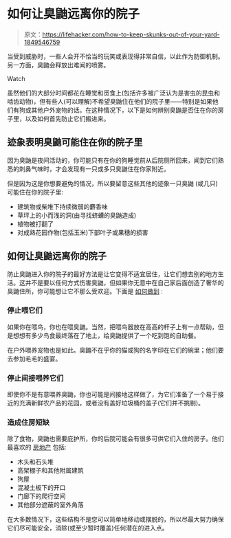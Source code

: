 # 如何让臭鼬远离你的院子

> 原文：<https://lifehacker.com/how-to-keep-skunks-out-of-your-yard-1849546759>

当受到威胁时，一些人会开不恰当的玩笑或表现得非常自信，以此作为防御机制。另一方面，臭鼬会释放出难闻的喷雾。

Watch

虽然他们的大部分时间都花在睡觉和觅食上(包括许多被广泛认为是害虫的昆虫和啮齿动物)，但有些人(可以理解)不希望臭鼬住在他们的院子里——特别是如果他们有狗或其他户外宠物的话。在这种情况下，以下是如何辨别臭鼬是否住在你的房子里，以及如何首先防止它们搬进来。

## 迹象表明臭鼬可能住在你的院子里

因为臭鼬是夜间活动的，你可能只有在你的狗睡觉前从后院厕所回来，闻到它们熟悉的刺鼻气味时，才会发现有一只或多只臭鼬住在你家附近。

但是因为这是你想要避免的情况，所以要留意这些其他的迹象一只臭鼬 (或几只)可能住在你的院子里:

*   建筑物或柴堆下持续微弱的麝香味
*   草坪上的小而浅的洞(由寻找蛴螬的臭鼬造成)
*   植物被打翻了
*   对成熟花园作物(包括玉米)下部叶子或果穗的损害

## 如何让臭鼬远离你的院子

防止臭鼬进入你的院子的最好方法是让它变得不适宜居住，让它们想去别的地方生活。这并不是要以任何方式伤害臭鼬，但如果你无意中在自己家后面创造了奢华的臭鼬住所，你可能想让它不那么受欢迎。下面是 [如何做到](https://www.humanesociety.org/resources/what-do-about-skunks) :

### 停止喂它们

如果你在喂鸟，你也在喂臭鼬。当然，把喂鸟器放在高高的杆子上有一点帮助，但是想想有多少鸟食最终落在了地上，给臭鼬提供了一个吃到饱的自助餐。

在户外喂养宠物也是如此。臭鼬不在乎你的猫或狗的名字印在它们的碗里；他们要去参加毛毛的盛宴。

### 停止间接喂养它们

即使你不是有意喂养臭鼬，你也可能是间接地这样做了，为它们准备了一个易于接近的充满新鲜农产品的花园，或者没有盖好垃圾桶的盖子(它们并不挑剔)。

### 造成住房短缺

除了食物，臭鼬也需要庇护所，你的后院可能会有很多可供它们入住的房子。他们最喜欢的 [房地产](https://www.humanesociety.org/resources/what-do-about-skunks) 包括:

*   木头和石头堆
*   高架棚子和其他附属建筑
*   狗屋
*   混凝土板下的开口
*   门廊下的爬行空间
*   其他部分遮蔽的室外角落

在大多数情况下，这些结构不是您可以简单地移动或摆脱的，所以尽最大努力确保它们尽可能安全，消除(或至少暂时覆盖)任何潜在的进入点。